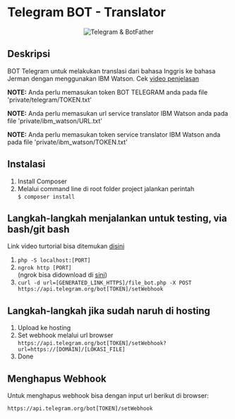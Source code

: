 # Telegram BOT - Translator

<p align="center">
  <img src="https://i.ibb.co/yYjbBHz/68747470733a2f2f7069656e736133642e636f6d2f77702d636f6e74656e742f75706c6f6164732f323031372f31302f74656c656772616d5f6c6f676f5f626f742e6a7067.jpg" alt="Telegram & BotFather">
</p>

## Deskripsi

BOT Telegram untuk melakukan translasi dari bahasa Inggris ke bahasa Jerman dengan menggunakan IBM Watson. Cek [video penjelasan](https://youtu.be/W5m4QepAHNY)

**NOTE:** Anda perlu memasukan token BOT TELEGRAM anda pada file 'private/telegram/TOKEN.txt'

**NOTE:** Anda perlu memasukan url service translator IBM Watson anda pada file 'private/ibm_watson/URL.txt'

**NOTE:** Anda perlu memasukan token service translator IBM Watson anda pada file 'private/ibm_watson/TOKEN.txt'

## Instalasi
1. Install Composer
2. Melalui command line di root folder project jalankan perintah<br>```$ composer install```

## Langkah-langkah menjalankan untuk testing, via bash/git bash
Link video turtorial bisa ditemukan [disini](https://www.youtube.com/watch?v=pTGRpH2dvRM)
1. ```php -S localhost:[PORT]```
2. ```ngrok http [PORT]```  <br>(ngrok bisa didownload di [sini](https://ngrok.com/download))
3. ```curl -d url=[GENERATED_LINK_HTTPS]/file_bot.php -X POST https://api.telegram.org/bot[TOKEN]/setWebhook```

## Langkah-langkah jika sudah naruh di hosting
1. Upload ke hosting
2. Set webhook melalui url browser<br>```https://api.telegram.org/bot[TOKEN]/setWebhook?url=https://[DOMAIN]/[LOKASI_FILE]```
3. Done

## Menghapus Webhook
Untuk menghapus webhook bisa dengan input url berikut di browser:

```https://api.telegram.org/bot[TOKEN]/setWebhook```
